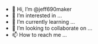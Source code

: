 - 👋 Hi, I’m @jeff690maker
- 👀 I’m interested in ...
- 🌱 I’m currently learning ...
- 💞️ I’m looking to collaborate on ...
- 📫 How to reach me ...

<!---
jeff690maker/jeff690maker is a ✨ special ✨ repository because its `README.md` (this file) appears on your GitHub profile.
You can click the Preview link to take a look at your changes.
--->
